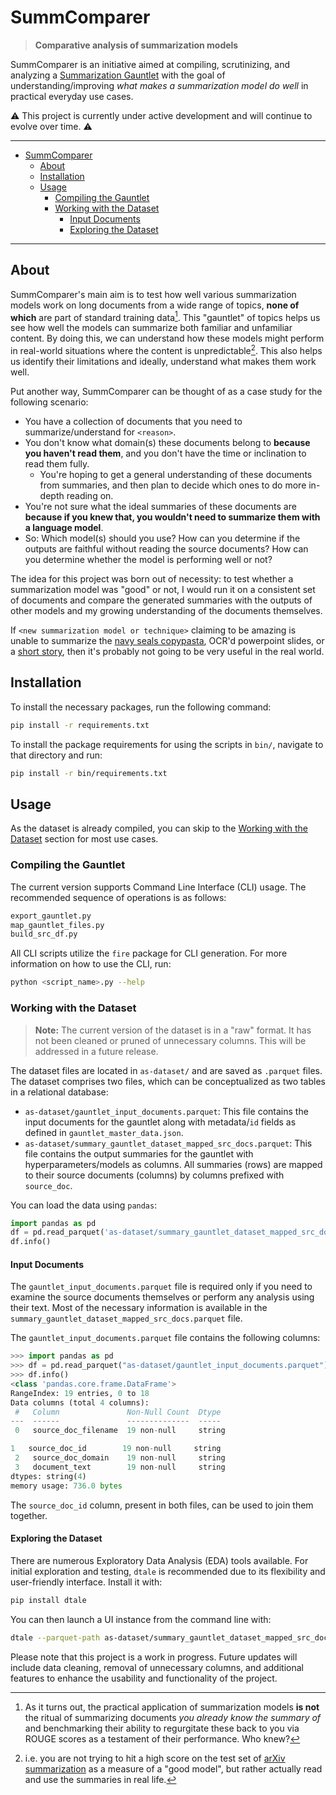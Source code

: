 # SummComparer

> **Comparative analysis of summarization models**

SummComparer is an initiative aimed at compiling, scrutinizing, and analyzing a [Summarization Gauntlet](https://www.dropbox.com/sh/axu1xlscrrexy55/AADAm01-4Zs3POyHQrgbDAsda?dl=0) with the goal of understanding/improving _what makes a summarization model do well_ in practical everyday use cases.

⚠️ This project is currently under active development and will continue to evolve over time. ⚠️

---

- [SummComparer](#summcomparer)
  - [About](#about)
  - [Installation](#installation)
  - [Usage](#usage)
    - [Compiling the Gauntlet](#compiling-the-gauntlet)
    - [Working with the Dataset](#working-with-the-dataset)
      - [Input Documents](#input-documents)
      - [Exploring the Dataset](#exploring-the-dataset)

---

## About

SummComparer's main aim is to test how well various summarization models work on long documents from a wide range of topics, **none of which** are part of standard training data[^1]. This "gauntlet" of topics helps us see how well the models can summarize both familiar and unfamiliar content. By doing this, we can understand how these models might perform in real-world situations where the content is unpredictable[^2]. This also helps us identify their limitations and ideally, understand what makes them work well.

[^1]: As it turns out, the practical application of summarization models **is not** the ritual of summarizing documents _you already know the summary of_ and benchmarking their ability to regurgitate these back to you via ROUGE scores as a testament of their performance. Who knew?
[^2]: i.e. you are not trying to hit a high score on the test set of [arXiv summarization](https://paperswithcode.com/dataset/arxiv-summarization-dataset) as a measure of a "good model", but rather actually read and use the summaries in real life.

Put another way, SummComparer can be thought of as a case study for the following scenario:

- You have a collection of documents that you need to summarize/understand for `<reason>`.
- You don't know what domain(s) these documents belong to **because you haven't read them**, and you don't have the time or inclination to read them fully.
  - You're hoping to get a general understanding of these documents from summaries, and then plan to decide which ones to do more in-depth reading on.
- You're not sure what the ideal summaries of these documents are **because if you knew that, you wouldn't need to summarize them with a language model**.
- So: Which model(s) should you use? How can you determine if the outputs are faithful without reading the source documents? How can you determine whether the model is performing well or not?

The idea for this project was born out of necessity: to test whether a summarization model was "good" or not, I would run it on a consistent set of documents and compare the generated summaries with the outputs of other models and my growing understanding of the documents themselves.

If `<new summarization model or technique>` claiming to be amazing is unable to summarize the [navy seals copypasta](https://knowyourmeme.com/memes/navy-seal-copypasta), OCR'd powerpoint slides, or a [short story](https://en.wikipedia.org/wiki/The_Most_Dangerous_Game), then it's probably not going to be very useful in the real world.

## Installation

To install the necessary packages, run the following command:

```bash
pip install -r requirements.txt
```

To install the package requirements for using the scripts in `bin/`, navigate to that directory and run:

```bash
pip install -r bin/requirements.txt
```

## Usage

As the dataset is already compiled, you can skip to the [Working with the Dataset](#working-with-the-dataset) section for most use cases.

### Compiling the Gauntlet

The current version supports Command Line Interface (CLI) usage. The recommended sequence of operations is as follows:

```bash
export_gauntlet.py
map_gauntlet_files.py
build_src_df.py
```

All CLI scripts utilize the `fire` package for CLI generation. For more information on how to use the CLI, run:

```bash
python <script_name>.py --help
```

### Working with the Dataset

> **Note:** The current version of the dataset is in a "raw" format. It has not been cleaned or pruned of unnecessary columns. This will be addressed in a future release.

The dataset files are located in `as-dataset/` and are saved as `.parquet` files. The dataset comprises two files, which can be conceptualized as two tables in a relational database:

- `as-dataset/gauntlet_input_documents.parquet`: This file contains the input documents for the gauntlet along with metadata/`id` fields as defined in `gauntlet_master_data.json`.
- `as-dataset/summary_gauntlet_dataset_mapped_src_docs.parquet`: This file contains the output summaries for the gauntlet with hyperparameters/models as columns. All summaries (rows) are mapped to their source documents (columns) by columns prefixed with `source_doc`.

You can load the data using `pandas`:

```python
import pandas as pd
df = pd.read_parquet('as-dataset/summary_gauntlet_dataset_mapped_src_docs.parquet')
df.info()
```

#### Input Documents

The `gauntlet_input_documents.parquet` file is required only if you need to examine the source documents themselves or perform any analysis using their text. Most of the necessary information is available in the `summary_gauntlet_dataset_mapped_src_docs.parquet` file.

The `gauntlet_input_documents.parquet` file contains the following columns:

```python
>>> import pandas as pd
>>> df = pd.read_parquet("as-dataset/gauntlet_input_documents.parquet").convert_dtypes()
>>> df.info()
<class 'pandas.core.frame.DataFrame'>
RangeIndex: 19 entries, 0 to 18
Data columns (total 4 columns):
 #   Column               Non-Null Count  Dtype
---  ------               --------------  -----
 0   source_doc_filename  19 non-null     string

1   source_doc_id        19 non-null     string
 2   source_doc_domain    19 non-null     string
 3   document_text        19 non-null     string
dtypes: string(4)
memory usage: 736.0 bytes
```

The `source_doc_id` column, present in both files, can be used to join them together.

#### Exploring the Dataset

There are numerous Exploratory Data Analysis (EDA) tools available. For initial exploration and testing, `dtale` is recommended due to its flexibility and user-friendly interface. Install it with:

```bash
pip install dtale
```

You can then launch a UI instance from the command line with:

```bash
dtale --parquet-path as-dataset/summary_gauntlet_dataset_mapped_src_docs.parquet
```

Please note that this project is a work in progress. Future updates will include data cleaning, removal of unnecessary columns, and additional features to enhance the usability and functionality of the project.
